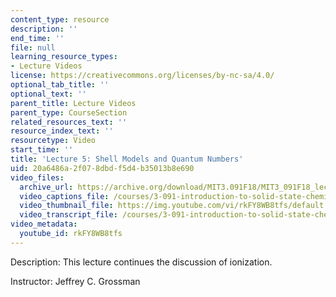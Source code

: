 ```yaml
---
content_type: resource
description: ''
end_time: ''
file: null
learning_resource_types:
- Lecture Videos
license: https://creativecommons.org/licenses/by-nc-sa/4.0/
optional_tab_title: ''
optional_text: ''
parent_title: Lecture Videos
parent_type: CourseSection
related_resources_text: ''
resource_index_text: ''
resourcetype: Video
start_time: ''
title: 'Lecture 5: Shell Models and Quantum Numbers'
uid: 20a6486a-2f07-8dbd-f5d4-b35013b8e690
video_files:
  archive_url: https://archive.org/download/MIT3.091F18/MIT3_091F18_lec05_300k.mp4
  video_captions_file: /courses/3-091-introduction-to-solid-state-chemistry-fall-2018/rkFY8WB8tfs_captions.webvtt
  video_thumbnail_file: https://img.youtube.com/vi/rkFY8WB8tfs/default.jpg
  video_transcript_file: /courses/3-091-introduction-to-solid-state-chemistry-fall-2018/622c0278b8cf8b9e0917cbf5cbb9b412_rkFY8WB8tfs.pdf
video_metadata:
  youtube_id: rkFY8WB8tfs
---
```


Description: This lecture continues the discussion of ionization.

Instructor: Jeffrey C. Grossman

